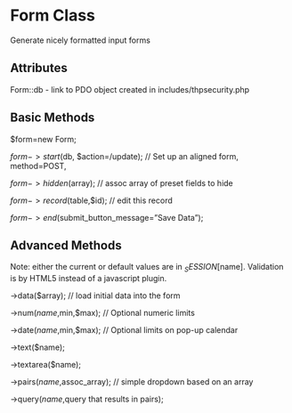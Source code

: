 # Form Class

Generate nicely formatted input forms

## Attributes

Form::db - link to PDO object created in includes/thpsecurity.php

## Basic Methods

$form=new Form;

$form->start($db, $action=/update); // Set up an aligned form, method=POST,

$form->hidden($array); // assoc array of preset fields to hide 

$form->record($table,$id); // edit this record

$form->end($submit_button_message=”Save Data”); 

## Advanced Methods

Note: either the current or default values are in $_SESSION[$name]. Validation is by HTML5 instead of a javascript plugin.

->data($array); // load initial data into the form

->num($name,$min,$max); // Optional numeric limits

->date($name,$min,$max); // Optional limits on pop-up calendar

->text($name);

->textarea($name);

->pairs($name,$assoc_array); // simple dropdown based on an array

->query($name,$query that results in pairs);

